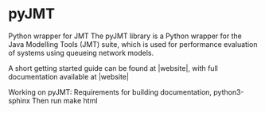 # pyJMT
Python wrapper for JMT
The pyJMT library is a Python wrapper for the Java Modelling Tools (JMT) suite, which is used for performance evaluation of systems using queueing network models.

A short getting started guide can be found at |website|, with full documentation available at |website|

Working on pyJMT:
Requirements for building documentation, python3-sphinx
Then run make html
